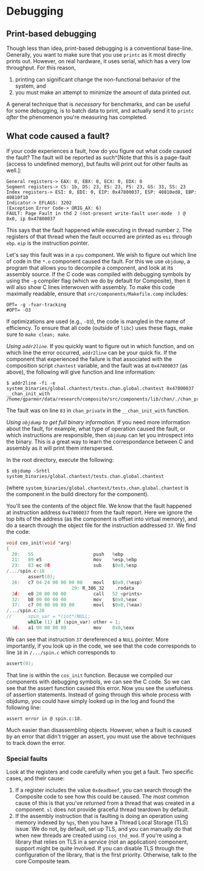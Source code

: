 # Debugging

## Print-based debugging

Though less than idea, print-based debugging is a conventional base-line.
Generally, you want to make sure that you use `printc` as it most directly prints out.
However, on real hardware, it uses serial, which has a very low throughput.
For this reason,

1. printing can significant change the non-functional behavior of the system, and
1. you must make an attempt to minimize the amount of data printed out.

A general technique that is *necessary* for benchmarks, and can be useful for some debugging, is to batch data to print, and actually send it to `printc` *after* the phenomenon you're measuring has completed.

## What code caused a fault?

If your code experiences a fault, how do you figure out what code caused the fault?
The fault will be reported as such^[Note that this is a page-fault (access to undefined memory), but faults will print out for other faults as well.]:

```
General registers-> EAX: 0, EBX: 0, ECX: 0, EDX: 0
Segment registers-> CS: 1b, DS: 23, ES: 23, FS: 23, GS: 33, SS: 23
Index registers-> ESI: 0, EDI: 0, EIP: 0x47800037, ESP: 40810ed8, EBP: 40810f10
Indicator-> EFLAGS: 3202
(Exception Error Code-> ORIG_AX: 6)
FAULT: Page Fault in thd 2 (not-present write-fault user-mode  ) @ 0x0, ip 0x47800037
```

This says that the fault happened while executing in thread number `2`.
The registers of that thread when the fault occurred are printed as `esi` through `ebp`.
`eip` is the instruction pointer.

Let's say this fault was in a `cpu` component.
We wish to figure out which line of code in the `*.o` component caused the fault.
For this we use `objdump`, a program that allows you to decompile a component, and look at its assembly source.
If the C code was compiled with debugging symbols by using the `-g` compiler flag (which we do by default for Composite), then it will also show C lines interwoven with assembly.
To make this code maximally readable, ensure that `src/components/Makefile.comp` includes:
```
OPT= -g -fvar-tracking
#OPT= -O3
```
If optimizations are used (e.g., `-O3`), the code is mangled in the name of efficiency.
To ensure that all code (outside of `libc`) uses these flags, make sure to `make clean; make`.

*Using `addr2line`.*
If you quickly want to figure out in which function, and on which line the error occurred, `addr2line` can be your quick fix.
If the component that experienced the failure is that associated with the composition script `chantest` variable, and the fault was at `0x47800037` (as above), the following will give function and line information:

```
$ addr2line -fi -e system_binaries/global.chantest/tests.chan.global.chantest 0x47800037
__chan_init_with
/home/gparmer/data/research/composite/src/components/lib/chan/./chan_private.h:83
```

The fault was on line `83` in `chan_private` in the `__chan_init_with` function.

*Using `objdump` to get full binary information.*
If you need more information about the fault, for example, what type of operation caused the fault, or which instructions are responsible, then `objdump` can let you introspect into the binary.
This is a great way to learn the correspondance between C and assembly as it will print them interspersed.

In the root directory, execute the following:

```
$ objdump -Srhtl system_binaries/global.chantest/tests.chan.global.chantest
```

(where `system_binaries/global.chantest/tests.chan.global.chantest` is the component in the build directory for the component).

You'll see the contents of the object file.
We know that the fault happened at instruction address `0x47800037` from the fault report.
Here we ignore the top bits of the address (as the component is offset into virtual memory), and do a search through the object file for the instruction addressed `37`.
We find the code:

``` c
void cos_init(void *arg)
{
  20:   55                      push   %ebp
  21:   89 e5                   mov    %esp,%ebp
  23:   83 ec 08                sub    $0x8,%esp
/.../spin.c:18
        assert(0);
  26:   c7 04 24 00 00 00 00    movl   $0x0,(%esp)
                        29: R_386_32    .rodata
  2d:   e8 20 00 00 00          call   52 <prints>
  32:   b8 00 00 00 00          mov    $0x0,%eax
  37:   c7 00 00 00 00 00       movl   $0x0,(%eax)
/.../spin.c:20
//      spin_var = *(int*)NULL;
        while (1) if (spin_var) other = 1;
  3d:   a1 00 00 00 00          mov    0x0,%eax
```

We can see that instruction `37` dereferenced a `NULL` pointer.
More importantly, if you look up in the code, we see that the code corresponds to line `18` in `/.../spin.c` which corresponds to

``` c
assert(0);
```

That line is within the `cos_init` function.
Because we compiled our components with debugging symbols, we can see the C code.
So we can see that the assert function caused this error.
Now you see the usefulness of assertion statements.
Instead of going through this whole process with objdump, you could have simply looked up in the log and found the following line:

```
assert error in @ spin.c:18.
```

Much easier than disassembling objects.
However, when a fault is caused by an error that didn't trigger an assert, you must use the above techniques to track down the error.

### Special faults

Look at the registers and code carefully when you get a fault.
Two specific cases, and their cause:

1. If a register includes the value `0xdeadbeef`, you can search through the Composite code to see how this could be caused.
	The most common cause of this is that you've *returned* from a thread that was created in a component.
	`sl` does not provide graceful thread teardown by default.
1. If the assembly instruction that is faulting is doing an operation using memory indexed by `%gs`, then you have a Thread Local Storage (TLS) issue.
	We do not, by default, set up TLS, and you can manually do that when new threads are created using `cos_thd_mod`.
	If you're using a library that relies on TLS in a service (not an application) component, support might be quite involved.
	If you can disable TLS through the configuration of the library, that is the first priority.
	Otherwise, talk to the core Composite team.
